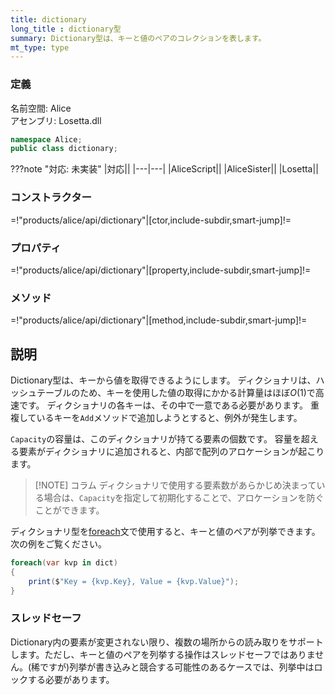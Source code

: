 ```yaml
---
title: dictionary
long_title : dictionary型
summary: Dictionary型は、キーと値のペアのコレクションを表します。
mt_type: type
---
```

### 定義
名前空間: Alice<br/>
アセンブリ: Losetta.dll

```cs title="AliceScript"
namespace Alice;
public class dictionary;
```

???note "対応: 未実装"
    |対応||
    |---|---|
    |AliceScript||
    |AliceSister||
    |Losetta||

### コンストラクター

=!"products/alice/api/dictionary"|[ctor,include-subdir,smart-jump]!=

### プロパティ

=!"products/alice/api/dictionary"|[property,include-subdir,smart-jump]!=

### メソッド

=!"products/alice/api/dictionary"|[method,include-subdir,smart-jump]!=

## 説明
Dictionary型は、キーから値を取得できるようにします。
ディクショナリは、ハッシュテーブルのため、キーを使用した値の取得にかかる計算量はほぼ$O(1)$で高速です。
ディクショナリの各キーは、その中で一意である必要があります。
重複しているキーを`Add`メソッドで追加しようとすると、例外が発生します。

`Capacity`の容量は、このディクショナリが持てる要素の個数です。
容量を超える要素がディクショナリに追加されると、内部で配列のアロケーションが起こります。

> [!NOTE] コラム
> ディクショナリで使用する要素数があらかじめ決まっている場合は、`Capacity`を指定して初期化することで、アロケーションを防ぐことができます。

ディクショナリ型を[foreach](../alice/foreach.md)文で使用すると、キーと値のペアが列挙できます。
次の例をご覧ください。

```cs title="AliceScript"
foreach(var kvp in dict)
{
    print($"Key = {kvp.Key}, Value = {kvp.Value}");
}
```

### スレッドセーフ
Dictionary内の要素が変更されない限り、複数の場所からの読み取りをサポートします。ただし、キーと値のペアを列挙する操作はスレッドセーフではありません。(稀ですが)列挙が書き込みと競合する可能性のあるケースでは、列挙中はロックする必要があります。
